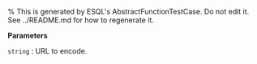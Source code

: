 % This is generated by ESQL's AbstractFunctionTestCase. Do not edit it. See ../README.md for how to regenerate it.

**Parameters**

`string`
:   URL to encode.

